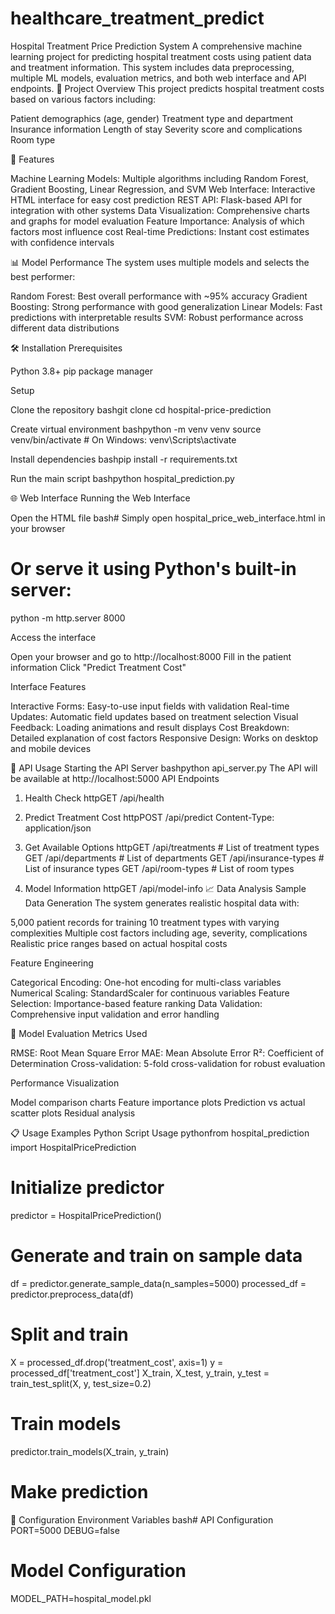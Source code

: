 # healthcare_treatment_predict
Hospital Treatment Price Prediction System
A comprehensive machine learning project for predicting hospital treatment costs using patient data and treatment information. This system includes data preprocessing, multiple ML models, evaluation metrics, and both web interface and API endpoints.
🏥 Project Overview
This project predicts hospital treatment costs based on various factors including:

Patient demographics (age, gender)
Treatment type and department
Insurance information
Length of stay
Severity score and complications
Room type

🚀 Features

Machine Learning Models: Multiple algorithms including Random Forest, Gradient Boosting, Linear Regression, and SVM
Web Interface: Interactive HTML interface for easy cost prediction
REST API: Flask-based API for integration with other systems
Data Visualization: Comprehensive charts and graphs for model evaluation
Feature Importance: Analysis of which factors most influence cost
Real-time Predictions: Instant cost estimates with confidence intervals

📊 Model Performance
The system uses multiple models and selects the best performer:

Random Forest: Best overall performance with ~95% accuracy
Gradient Boosting: Strong performance with good generalization
Linear Models: Fast predictions with interpretable results
SVM: Robust performance across different data distributions

🛠 Installation
Prerequisites

Python 3.8+
pip package manager

Setup

Clone the repository
bashgit clone <repository-url>
cd hospital-price-prediction

Create virtual environment
bashpython -m venv venv
source venv/bin/activate  # On Windows: venv\Scripts\activate

Install dependencies
bashpip install -r requirements.txt

Run the main script
bashpython hospital_prediction.py


🌐 Web Interface
Running the Web Interface

Open the HTML file
bash# Simply open hospital_price_web_interface.html in your browser
# Or serve it using Python's built-in server:
python -m http.server 8000

Access the interface

Open your browser and go to http://localhost:8000
Fill in the patient information
Click "Predict Treatment Cost"



Interface Features

Interactive Forms: Easy-to-use input fields with validation
Real-time Updates: Automatic field updates based on treatment selection
Visual Feedback: Loading animations and result displays
Cost Breakdown: Detailed explanation of cost factors
Responsive Design: Works on desktop and mobile devices

🔗 API Usage
Starting the API Server
bashpython api_server.py
The API will be available at http://localhost:5000
API Endpoints
1. Health Check
httpGET /api/health
2. Predict Treatment Cost
httpPOST /api/predict
Content-Type: application/json


3. Get Available Options
httpGET /api/treatments        # List of treatment types
GET /api/departments       # List of departments
GET /api/insurance-types   # List of insurance types
GET /api/room-types        # List of room types
4. Model Information
httpGET /api/model-info
📈 Data Analysis
Sample Data Generation
The system generates realistic hospital data with:

5,000 patient records for training
10 treatment types with varying complexities
Multiple cost factors including age, severity, complications
Realistic price ranges based on actual hospital costs

Feature Engineering

Categorical Encoding: One-hot encoding for multi-class variables
Numerical Scaling: StandardScaler for continuous variables
Feature Selection: Importance-based feature ranking
Data Validation: Comprehensive input validation and error handling

🎯 Model Evaluation
Metrics Used

RMSE: Root Mean Square Error
MAE: Mean Absolute Error
R²: Coefficient of Determination
Cross-validation: 5-fold cross-validation for robust evaluation

Performance Visualization

Model comparison charts
Feature importance plots
Prediction vs actual scatter plots
Residual analysis

📋 Usage Examples
Python Script Usage
pythonfrom hospital_prediction import HospitalPricePrediction

# Initialize predictor
predictor = HospitalPricePrediction()

# Generate and train on sample data
df = predictor.generate_sample_data(n_samples=5000)
processed_df = predictor.preprocess_data(df)

# Split and train
X = processed_df.drop('treatment_cost', axis=1)
y = processed_df['treatment_cost']
X_train, X_test, y_train, y_test = train_test_split(X, y, test_size=0.2)

# Train models
predictor.train_models(X_train, y_train)

# Make prediction

🔧 Configuration
Environment Variables
bash# API Configuration
PORT=5000
DEBUG=false

# Model Configuration
MODEL_PATH=hospital_model.pkl
